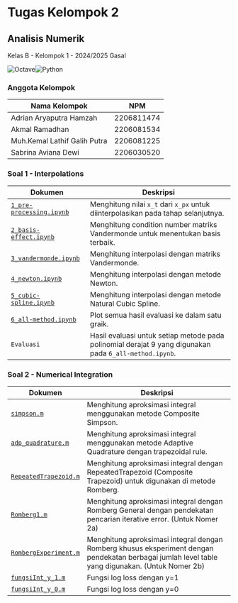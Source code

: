 # Tugas Kelompok 2
## Analisis Numerik
Kelas B - Kelompok 1 - 2024/2025 Gasal

![Octave](https://img.shields.io/badge/OCTAVE-darkblue?style=for-the-badge&logo=octave&logoColor=fcd683)![Python](https://img.shields.io/badge/python-3670A0?style=for-the-badge&logo=python&logoColor=ffdd54)

### Anggota Kelompok
| Nama Kelompok | NPM |
| -- | -- |
| Adrian Aryaputra Hamzah | 2206811474 |
| Akmal Ramadhan | 2206081534 |
| Muh.Kemal Lathif Galih Putra | 2206081225 |
| Sabrina Aviana Dewi | 2206030520

### Soal 1 - Interpolations

| Dokumen | Deskripsi |
| -- | -- |
| [`1_pre-processing.ipynb`](Soal%201/1_pre-processing.ipynb) | Menghitung nilai `x_t` dari `x_px` untuk diinterpolasikan pada tahap selanjutnya. |
| [`2_basis-effect.ipynb`](Soal%201/2_basis-effect.ipynb) | Menghitung condition number matriks Vandermonde untuk menentukan basis terbaik. |
| [`3_vandermonde.ipynb`](Soal%201/3_vandermonde.ipynb) | Menghitung interpolasi dengan matriks Vandermonde. |
| [`4_newton.ipynb`](Soal%201/4_newton.ipynb) | Menghitung interpolasi dengan metode Newton. |
| [`5_cubic-spline.ipynb`](Soal%201/5_cubic-spline.ipynb) | Menghitung interpolasi dengan metode Natural Cubic Spline. |
| [`6_all-method.ipynb`](Soal%201/6_all-method.ipynb) | Plot semua hasil evaluasi ke dalam satu graik. |
| `Evaluasi` | Hasil evaluasi untuk setiap metode pada polinomial derajat 9 yang digunakan pada `6_all-method.ipynb`. |

### Soal 2 - Numerical Integration
| Dokumen | Deskripsi |
| -- | -- |
| [`simpson.m`](Soal%202/simpson.m) | Menghitung aproksimasi integral menggunakan metode Composite Simpson. |
| [`adp_quadrature.m`](Soal%202/adp_quadrature.m) | Menghitung aproksimasi integral menggunakan metode Adaptive Quadrature dengan trapezoidal rule. |
| [`RepeatedTrapezoid.m`](Soal%202/RepeatedTrapezoid.m) | Menghitung aproksimasi integral dengan RepeatedTrapezoid (Composite Trapezoid) untuk digunakan di metode Romberg. |
| [`Romberg1.m`](Soal%202/Romberg1.m) | Menghitung aproksimasi integral dengan Romberg General dengan pendekatan pencarian iterative error. (Untuk Nomer 2a)|
| [`RombergExperiment.m`](Soal%202/RombergExperiment.m) | Menghitung aproksimasi integral dengan Romberg khusus eksperiment dengan pendekatan berbagai jumlah level table yang digunakan. (Untuk Nomer 2b)|
| [`fungsiInt_y_1.m`](Soal%202/fungsiInt_y_1.m) | Fungsi log loss dengan y=1|
| [`fungsiInt_y_0.m`](Soal%202/fungsiInt_y_0.m) | Fungsi log loss dengan y=0|
